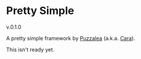 # Pretty Simple

v.0.1.0

A pretty simple framework by [Puzzalea](https://github.com/puzzalea) (a.k.a. [Cara](https://github.com/caraheacock)).

This isn't ready yet.
